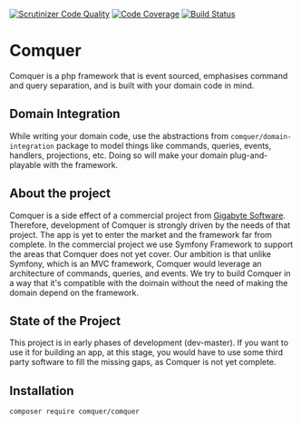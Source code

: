 [![Scrutinizer Code Quality](https://scrutinizer-ci.com/g/comquer/comquer/badges/quality-score.png?b=master)](https://scrutinizer-ci.com/g/comquer/comquer/?branch=master)
[![Code Coverage](https://scrutinizer-ci.com/g/comquer/comquer/badges/coverage.png?b=master)](https://scrutinizer-ci.com/g/comquer/comquer/?branch=master)
[![Build Status](https://scrutinizer-ci.com/g/comquer/comquer/badges/build.png?b=master)](https://scrutinizer-ci.com/g/comquer/comquer/build-status/master)

# Comquer 
Comquer is a php framework that is event sourced, emphasises command and query separation, and is built with your domain code in mind.

## Domain Integration
While writing your domain code, use the abstractions from `comquer/domain-integration` package to model things like commands, queries, events, handlers, projections, etc. Doing so will make your domain plug-and-playable with the framework.

## About the project
Comquer is a side effect of a commercial project from [Gigabyte Software](https://gigabyte.software). Therefore, development of Comquer is strongly driven by the needs of that project. The app is yet to enter the market and the framework far from complete. In the commercial project we use Symfony Framework to support the areas that Comquer does not yet cover. Our ambition is that unlike Symfony, which is an MVC framework, Comquer would leverage an architecture of commands, queries, and events. We try to build Comquer in a way that it's compatible with the doimain without the need of making the domain depend on the framework.

## State of the Project
This project is in early phases of development (dev-master). If you want to use it for building an app, at this stage, you would have to use some third party software to fill the missing gaps, as Comquer is not yet complete.

## Installation
```
composer require comquer/comquer
```
